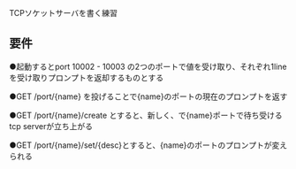 TCPソケットサーバを書く練習

要件
-----

●起動するとport 10002 - 10003 の2つのポートで値を受け取り、それぞれ1lineを受け取りプロンプトを返却するものとする

●GET /port/{name} を投げることで{name}のポートの現在のプロンプトを返す

●GET /port/{name}/create とすると、新しく、で{name}ポートで待ち受けるtcp serverが立ち上がる

●GET /port/{name}/set/{desc}とすると、{name}のポートのプロンプトが変えられる
